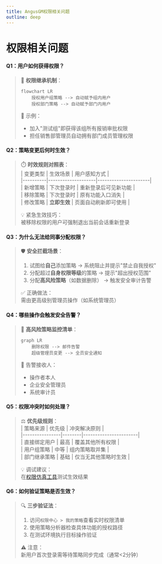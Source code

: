 ```yaml
---
title: AngusGM权限相关问题
outline: deep
---
```


# 权限相关问题

#### **Q1：用户如何获得权限？**
> 🔗 **权限继承机制**：
> ```mermaid  
> flowchart LR  
>     授权用户组策略 --> 自动赋予组内用户  
>     授权部门策略 --> 自动赋予部门内用户  
> ```  
> 📌 示例：
> - 加入"测试组"即获得该组所有报销审批权限
> - 担任销售部管理员自动拥有部门成员管理权限

#### **Q2：策略变更后何时生效？**
> ⏱️ **时效规则对照表**：  
> | 变更类型 | 生效场景           | 用户感知方式         |  
> |----------|--------------------|----------------------|  
> | 新增策略 | 下次登录时         | 重新登录后可见新功能 |  
> | 移除策略 | 下次登录时         | 原有功能入口消失     |  
> | 修改策略 | **立即生效**       | 页面自动刷新即可使用 |
>
> 💡 紧急生效技巧：  
> 被移除权限的用户可强制退出当前会话重新登录

#### **Q3：为什么无法给同事分配权限？**
> 🛡️ **安全拦截场景**：
> 1. 试图给**自己**添加策略 → 系统阻止并提示"禁止自我授权"
> 2. 分配超过**自身权限等级**的策略 → 提示"超出授权范围"
> 3. 分配**高风险策略**（如数据删除） → 触发安全审计告警
>
> ✅ 正确做法：  
> 需由更高级别管理员操作（如系统管理员）

#### **Q4：哪些操作会触发安全告警？**
> 🔔 **高风险策略监控清单**：
> ```mermaid  
> graph LR  
>     删除权限 --> 邮件告警  
>     超级管理员变更 --> 全员安全通知  
> ```  
> 📱 告警接收人：
> - 操作者本人
> - 企业安全管理员
> - 系统审计员

#### **Q5：权限冲突时如何处理？**
> ⚖️ **优先级规则**：  
> | 策略来源       | 优先级 | 冲突解决原则          |  
> |----------------|--------|-----------------------|  
> | 直接绑定用户   | 最高   | 覆盖其他所有权限      |  
> | 用户组策略     | 中等   | 组内策略取并集       |  
> | 部门继承策略   | 基础   | 仅当无其他策略时生效 |
>
> 💡 调试建议：  
> 在[权限仿真工具](../../security/policy-simulator)测试生效结果

#### **Q6：如何验证策略是否生效？**
> 🔍 **三步验证法**：
> 1. 访问`权限中心 > 我的策略`查看实时权限清单
> 2. 使用策略分析器检查具体功能的授权路径
> 3. 在测试环境执行目标操作验证
>
> ⚠️ 注意：  
> 新用户首次登录需等待策略同步完成（通常<2分钟）
